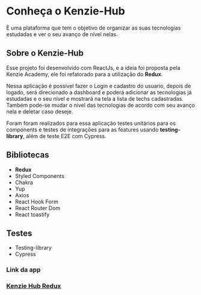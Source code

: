 # Conheça o **Kenzie-Hub**

È uma plataforma que tem o objetivo de organizar as suas tecnologias estudadas e ver o seu avanço de nível nelas.

## Sobre o Kenzie-Hub

Esse projeto foi desenvolvido com ReactJs, e a ideia foi proposta pela Kenzie Academy, ele foi refatorado para a utilização do **Redux**.

Nessa aplicação é possivel fazer o Login e cadastro do usuario, depois de logado, será direcionado a dashboard e poderá adicionar as tecnologias já estudadas e o seu nível e mostrará na tela a lista de techs cadastradas. Também pode-se mudar o nivel das tecnologias de acordo com seu avanço nela e deletar caso deseje.

Foram foram realizados para essa aplicação testes unitários para os components e testes de integrações para as features usando **testing-library**, além de teste E2E com Cypress.

## Bibliotecas

- **Redux**
- Styled Components
- Chakra
- Yup
- Axios
- React Hook Form
- React Router Dom
- React toastify

## Testes

- Testing-library
- Cypress

### Link da app

### [Kenzie Hub Redux](https://kenziehub-redux.vercel.app)
